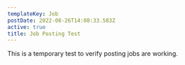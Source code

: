 ```yaml
---
templateKey: Job
postDate: 2022-08-26T14:08:33.583Z
active: true
title: Job Posting Test
---
```

This is a temporary test to verify posting jobs are working.